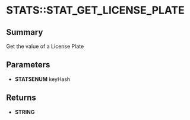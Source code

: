 # STATS::STAT_GET_LICENSE_PLATE

## Summary
Get the value of a License Plate

## Parameters
* **STATSENUM** keyHash

## Returns
* **STRING**